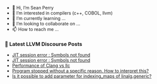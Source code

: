 - 👋 Hi, I’m Sean Perry
- 👀 I’m interested in compilers (c++, COBOL, llvm)
- 🌱 I’m currently learning ...
- 💞️ I’m looking to collaborate on ...
- 📫 How to reach me ...

<!---
s66perry/s66perry is a ✨ special ✨ repository because its `README.md` (this file) appears on your GitHub profile.
You can click the Preview link to take a look at your changes.
--->
### 📕 Latest LLVM Discourse Posts

<!-- DISCOURSE-LLVM:START -->
- [JIT session error : Symbols not found](https://discourse.llvm.org/t/jit-session-error-symbols-not-found/60508/3)
- [JIT session error : Symbols not found](https://discourse.llvm.org/t/jit-session-error-symbols-not-found/60508/2)
- [Performance of Clang vs llc](https://discourse.llvm.org/t/performance-of-clang-vs-llc/60515/6)
- [Program stopped without a specific reason. How to interpret this?](https://discourse.llvm.org/t/program-stopped-without-a-specific-reason-how-to-interpret-this/60622/2)
- [Is it possible to add parameter for indexing_maps of linalg.generic?](https://discourse.llvm.org/t/is-it-possible-to-add-parameter-for-indexing-maps-of-linalg-generic/60624/2)
<!-- DISCOURSE-LLVM:END -->
